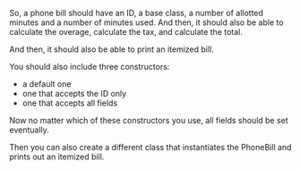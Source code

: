 So, a phone bill should have an ID, a base class, a number of allotted minutes and a number of minutes used. 
And then, it should also be able to calculate the overage, calculate the tax, and calculate the total.

And then, it should also be able to print an itemized bill.

You should also include three constructors:

* a default one
* one that accepts the ID only
* one that accepts all fields

Now no matter which of these constructors you use, all fields should be set eventually.

Then you can also create a different class that instantiates the PhoneBill and prints out an itemized bill.